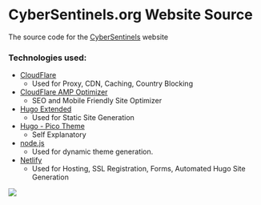 # CyberSentinels.org Website Source

The source code for the [CyberSentinels](https://cybersentinels.org/) website 

### Technologies used:
- [CloudFlare](https://www.cloudflare.com/)
    - Used for Proxy, CDN, Caching, Country Blocking
- [CloudFlare AMP Optimizer](https://github.com/ampproject/cloudflare-amp-optimizer)
    - SEO and Mobile Friendly Site Optimizer
- [Hugo Extended](https://gohugo.io/)
    - Used for Static Site Generation
- [Hugo - Pico Theme](https://github.com/negrel/hugo-theme-pico)
    - Self Explanatory
- [node.js](https://nodejs.org/en/)
    - Used for dynamic theme generation.
- [Netlify](https://www.netlify.com/)
    - Used for Hosting, SSL Registration, Forms, Automated Hugo Site Generation


![](https://discord.io/cybersentinels/badge)
